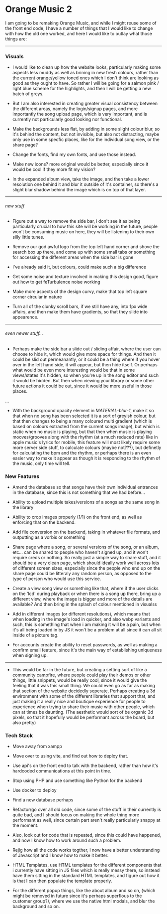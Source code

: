 # Orange Music 2
I am going to be remaking Orange Music, and while I might reuse some of the front end code, I have a number of things that I would like to change with how the old one worked, and here I would like to outlay what those things are:

<hr>

### Visuals
* I would like to clean up how the website looks, particularly making some aspects less muddy as well as brining in new fresh colours, rather than the current orange/yellow toned ones which I don't think are looking as good as they ought to have. So rather I will be going for a salmon pink / light blue scheme for the highlights, and then I will be getting a new batch of greys.

* But I am also interested in creating greater visual consistency between the different areas, namely the login/signup pages, and more importantly the song upload page, which is very important, and is currently not particularly good looking nor functional.

* Make the backgrounds less flat, by adding in some slight colour blur, so it's behind the content, but not invisible, but also not distracting, maybe only use in some specfic places, like for the individual song view, or the share page?

* Change the fonts, find my own fonts, and use those instead.

* Make new icons? more original would be better, especially since it would be cool if they more fit my vision?

* In the expanded album view, take the image, and then take a lower resolution one behind it and blur it outside of it's container, so there's a slight blur shadow behind the image which is on top of that layer.

<hr>

###### *new stuff*

* Figure out a way to remove the side bar, i don't see it as being particularly crucial to how this site will be working in the future, people won't be consuming music on here, they will be listening to their own silly little tunes.

* Remove our god awful logo from the top left hand corner and shove the search box up there, and come up with some small tabs or something for accessing the different areas when the side bar is gone

* I've already said it, but colours, could make such a big difference

* Get some noise and texture involved in making this design good, figure out how to get feTurbulence noise working

* Make more aspects of the design curvy, make that top left square corner circular in nature

* Turn all of the clunky scroll bars, if we still have any, into 1px wide affairs, and then make them have gradients, so that they slide into appearence.

<hr>

###### *even newer stuff...*

* Perhaps make the side bar a slide out / sliding affair, where the user can choose to hide it, which would give more space for things. And then it could be slid out permeanantly, or it could be a thing where if you hover over in the left hand side, it will appear, but then hide itself. Or perhaps what would be even more interesting would be that in some views/states it's hidden, so when you're up in the song editor and such it would be hidden. But then when viewing your library or some other future actions it could be out, since it would be more useful in those places.

...

* With the background opacity element in *MATERIAL-blur-1*, make it so that when no song has been selected it is a sort of greyish colour, but that then changes to being a many coloured multi gradient (which is based on colours extracted from the current songs image), but which is static when no music is playing, but that then when music is playing mooves/grooves along with the rhythm (at a much reduced rate) like in apple music's lyrics for mobile, this feature will most likely require some more server side stuff, to calculate colours (maybe not???), but definetly for calculating the bpm and the rhythm, or perhaps there is an even easier way to make it appear as though it is responding to the rhythm of the music, only time will tell.

### New Features
* Amend the database so that songs have their own individual entrances in the database, since this is not something that we had before...

* Ability to upload multiple takes/versions of a songs as the same song in the library

* Ability to crop images properly (1/1) on the front end, as well as enforcing that on the backend.

* Add file conversion on the backend, taking in whatever file formats, and outputting as a vorbis or something

* Share page where a song, or several versions of the song, or an album, etc... can be shared to people who haven't signed up, and it won't require creds or nothing. So really just a simple way to share stuff, and it should be a very clean page, which should ideally work well across lots of different screen sizes, especially since the people who end up on the share page could be litteraly any random person, as opposed to the type of person who would use this service.

* Create a view song view or something like that, where if the user clicks on the 'lcd' during playback or when there is a song up there, bring up a different view, where the image is bigger and more of the details are available? And then bring in the splash of colour mentioned in visualss

* Add in different images (or different resolutions), which means that when loading in the image's load in quicker, and also webp variants and such, this is something that when i am making it will be a pain, but when it's all being loaded in by JS it won't be a problem at all since it can all sit inside of a picture tag.

* For accounts create the ability to reset passwords, as well as making a confirm email feature, since it's the main way of establishing uniqueness when signing up.

<hr>

* This would be far in the future, but creating a setting sort of like a community campfire, where people could play their demos or other things, little snippets, would be really cool, since it would give the feeling that it was this small thing.
We could even go as far as making that section of the website decidedly seperate, Perhaps creating a 3d environment with some of the different libraries that support that, and just making it a really nice and boutique experience for people to experience when trying to share their music with other people, which can at times be daunting. (The aesthetic would sort of be organic 3d pixels, so that it hopefully would be performant across the board, but also pretty)

### Tech Stack
* Move away from xampp

* Move over to using vite, and find out how to deploy that.

* Use api's  on the front end to talk with the backend, rather than how it's hardcoded communications at this point in time.

* Stop using PHP and use something like Python for the backend

* Use docker to deploy

* Find a new database perhaps

* Refactor/go over all old code, since some of the stuff in their currently is quite bad, and I should focus on making the whole thing more performant as well, since certain part aren't really particularly snappy at the moment. 

* Also, look out for code that is repeated, since this could have happened, and now I know how to work around such a problem.

* Rejig how all the code works togther, I now have a better understanding of Javascript and I know how to make it better.

* HTML Templates, use HTML templates for the different components that i currently have sitting in JS files which is really messy there, so instead have them sitting in the standard HTML templates, and figure out how it is that I can then populate the template properly.

* For the different popup things, like the about album and so on, (which might be removed in future since it's perhaps superflous to the customer group?), where we use the native html modals, and blur the background and so on.



